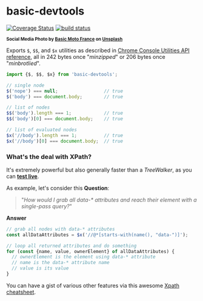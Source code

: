 # basic-devtools

[![Coverage Status](https://coveralls.io/repos/github/WebReflection/basic-devtools/badge.svg?branch=main)](https://coveralls.io/github/WebReflection/basic-devtools?branch=main) [![build status](https://github.com/WebReflection/basic-devtools/actions/workflows/node.js.yml/badge.svg)](https://github.com/WebReflection/basic-devtools/actions)

<sup>**Social Media Photo by [Basic Moto France](https://unsplash.com/@basic_moto) on [Unsplash](https://unsplash.com/)**</sup>

Exports `$`, `$$`, and `$x` utilities as described in [Chrome Console Utilities API reference](https://developer.chrome.com/docs/devtools/console/utilities/), all in 242 bytes once "*minzipped*" or 206 bytes once "*minbrotlied*".

```js
import {$, $$, $x} from 'basic-devtools';

// single node
$('nope') === null;                 // true
$('body') === document.body;        // true

// list of nodes
$$('body').length === 1;            // true
$$('body')[0] === document.body;    // true

// list of evaluated nodes
$x('//body').length === 1;          // true
$x('//body')[0] === document.body;  // true
```

### What's the deal with XPath?

It's extremely powerful but also generally faster than a *TreeWalker*, as you can [**test live**](https://webreflection.github.io/basic-devtools/test/).

As example, let's consider this **Question**:

> "_How would I grab all data-* attributes and reach their element with a single-pass query?_"

**Answer**

```js
// grab all nodes with data-* attributes
const allDataAttributes = $x('//@*[starts-with(name(), "data-")]');

// loop all returned attributes and do something
for (const {name, value, ownerElement} of allDataAttributes) {
  // ownerElement is the element using data-* attribute
  // name is the data-* attribute name
  // value is its value
}
```

You can have a gist of various other features via this awesome [Xpath cheatsheet](https://devhints.io/xpath).
